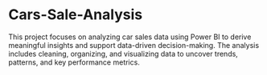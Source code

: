 # Cars-Sale-Analysis
This project focuses on analyzing car sales data using Power BI to derive meaningful insights and support data-driven decision-making. The analysis includes cleaning, organizing, and visualizing data to uncover trends, patterns, and key performance metrics.
